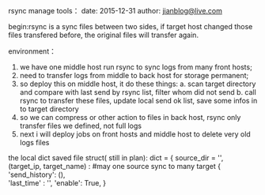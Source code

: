
rsync manage tools：
  date: 2015-12-31
  author: jianblog@live.com
  
  begin:rsync is a sync files between two sides, if target host changed those files transfered before, the original files will transfer again.

environment：
  1. we have one middle host run rsync to sync logs from many front hosts; 
  2. need to transfer logs from middle to back host for storage permanent;
  3. so deploy this on middle host, it do these things:
    a. scan target directory and compare with last send by rsync list, filter whom did not send
    b. call rsync to transfer these files, update local send ok list, save some infos in to target directory
  4. so we can compress or other action to files in back host, rsync only transfer files we defined, not full logs
  5. next i will deploy jobs on front hosts and middle host to delete very old logs files
  
  the local dict saved file struct( still in plan):
    ​dict = { source_dir = '', 
              (target_ip, target_name) :  #may one source sync to many target
                                          { 'send_history': (),  
                                            'last_time' : '',
                                            'enable': True,
                                          }

